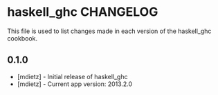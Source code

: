 haskell_ghc CHANGELOG
==========================

This file is used to list changes made in each version of the haskell_ghc cookbook.

0.1.0
-----
- [mdietz] - Initial release of haskell_ghc
- [mdietz] - Current app version: 2013.2.0